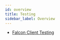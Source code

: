```yaml
---
id: overview
title: Testing
sidebar_label: Overview
---
```


- [Falcon Client Testing](/platform/client/testing)
